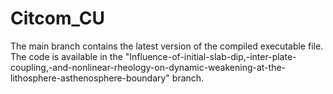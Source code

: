 # Citcom_CU
The main branch contains the latest version of the compiled executable file.
The code is available in the "Influence-of-initial-slab-dip,-inter-plate-coupling,-and-nonlinear-rheology-on-dynamic-weakening-at-the-lithosphere-asthenosphere-boundary" branch.
